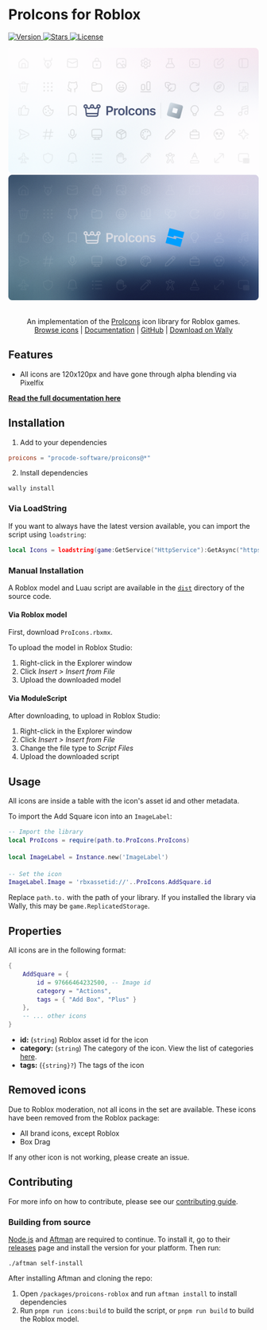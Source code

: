 # ProIcons for Roblox

<p>
    <a href="https://github.com/ProCode-Software/proicons/releases">
        <img src="https://img.shields.io/github/v/release/ProCode-Software/proicons?style=for-the-badge"
            alt="Version">
    </a>
    <a href="https://github.com/ProCode-Software/proicons">
        <img src="https://img.shields.io/github/stars/ProCode-Software/proicons?style=for-the-badge"
            alt="Stars">
    </a>
    <a href="https://github.com/ProCode-Software/proicons/blob/main/LICENSE">
        <img src="https://img.shields.io/github/license/ProCode-Software/proicons?style=for-the-badge"
            alt="License">
    </a>
</p>

<img src="https://raw.githubusercontent.com/ProCode-Software/proicons/main/.github/images/github-cover-roblox_light.png#gh-light-mode-only">
<img src="https://raw.githubusercontent.com/ProCode-Software/proicons/main/.github/images/github-cover-roblox_dark.png#gh-dark-mode-only">

<p align="center">
<br>
An implementation of the <a href="https://github.com/ProCode-Software/proicons" target="_blank">ProIcons</a> icon library for Roblox games.
<br>
<a href="https://procode-software.github.io/proicons/icons">Browse icons</a> | 
<a href="https://procode-software.github.io/proicons/docs/roblox">Documentation</a> | 
<a href="https://github.com/ProCode-Software/proicons/tree/main/packages/proicons-roblox">GitHub</a> | 
<a href="https://wally.run/package/procode-software/proicons">Download on Wally</a>
</p>

## Features

- All icons are 120x120px and have gone through alpha blending via Pixelfix

**[Read the full documentation here](https://procode-software.github.io/proicons/docs/roblox)**

## Installation

1. Add to your dependencies

```toml
proicons = "procode-software/proicons@*"
```

2. Install dependencies

```shell
wally install
```

### Via LoadString

If you want to always have the latest version available, you can import the script using `loadstring`:

```lua
local Icons = loadstring(game:GetService("HttpService"):GetAsync("https://github.com/ProCode-Software/proicons/blob/main/packages/proicons-roblox/dist/ProIcons.luau", true))()
```

### Manual Installation
A Roblox model and Luau script are available in the [`dist`](https://github.com/ProCode-Software/proicons/tree/main/packages/proicons-roblox/dist/) directory of the source code.

#### Via Roblox model
First, download `ProIcons.rbxmx`.

To upload the model in Roblox Studio:
1. Right-click in the Explorer window
2. Click *Insert > Insert from File*
3. Upload the downloaded model

#### Via ModuleScript
After downloading, to upload in Roblox Studio:
1. Right-click in the Explorer window
2. Click *Insert > Insert from File*
3. Change the file type to *Script Files*
4. Upload the downloaded script

## Usage

All icons are inside a table with the icon's asset id and other metadata.

To import the Add Square icon into an `ImageLabel`:

```lua
-- Import the library
local ProIcons = require(path.to.ProIcons.ProIcons)

local ImageLabel = Instance.new('ImageLabel')

-- Set the icon
ImageLabel.Image = 'rbxassetid://'..ProIcons.AddSquare.id
```

Replace `path.to.` with the path of your library. If you installed the library via Wally, this may be `game.ReplicatedStorage`.

## Properties

All icons are in the following format:

```lua
{
    AddSquare = {
        id = 97666464232500, -- Image id
        category = "Actions",
        tags = { "Add Box", "Plus" }
    },
    -- ... other icons
}
```

- **id:** (`string`) Roblox asset id for the icon
- **category:** (`string`) The category of the icon. View the list of categories [here](https://github.com/ProCode-Software/proicons/blob/main/src/categories.ts).
- **tags:** (`{string}?`) The tags of the icon

## Removed icons

Due to Roblox moderation, not all icons in the set are available. These icons have been removed from the Roblox package:

- All brand icons, except Roblox
- Box Drag

If any other icon is not working, please create an issue.

## Contributing

For more info on how to contribute, please see our [contributing guide](https://github.com/ProCode-Software/proicons/blob/main/CONTRIBUTING.md).

### Building from source
[Node.js](https://nodejs.org) and [Aftman](https://github.com/LPGhatguy/aftman) are required to continue. To install it, go to their [releases](https://github.com/LPGhatguy/aftman/releases) page and install the version for your platform. Then run:

```shell
./aftman self-install
```
After installing Aftman and cloning the repo:
1. Open `/packages/proicons-roblox` and run `aftman install` to install dependencies
2. Run `pnpm run icons:build` to build the script, or `pnpm run build` to build the Roblox model.
